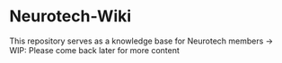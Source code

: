 # Neurotech-Wiki
This repository serves as a knowledge base for Neurotech members
-> WIP: Please come back later for more content
